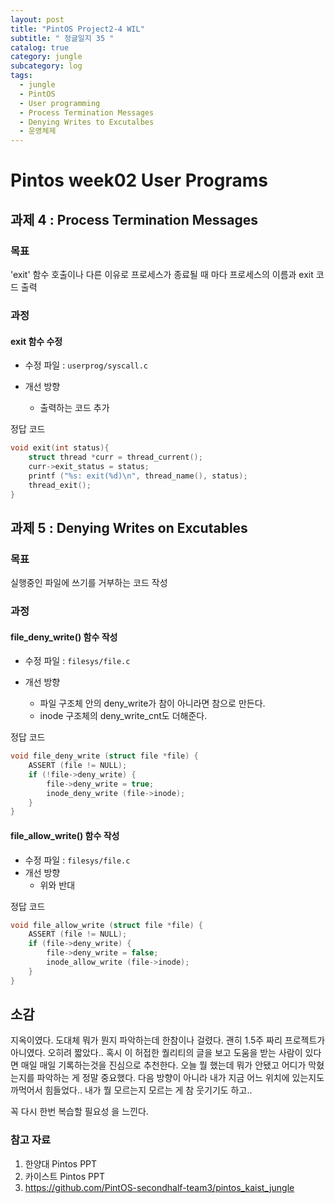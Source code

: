 ```yaml
---
layout: post
title: "PintOS Project2-4 WIL"
subtitle: " 정글일지 35 "
catalog: true
category: jungle
subcategory: log
tags:
  - jungle
  - PintOS
  - User programming
  - Process Termination Messages
  - Denying Writes to Excutalbes
  - 운영체제
---
```


# Pintos week02 User Programs

## 과제 4 : Process Termination Messages

### 목표

'exit' 함수 호출이나 다른 이유로 프로세스가 종료될 때 마다 프로세스의 이름과 exit 코드 출력

### 과정

#### exit 함수 수정

- 수정 파일 : `userprog/syscall.c`

- 개선 방향
  - 출력하는 코드 추가

정답 코드

```c
void exit(int status){
    struct thread *curr = thread_current();
    curr->exit_status = status;
    printf ("%s: exit(%d)\n", thread_name(), status);
    thread_exit();
}
```

## 과제 5 : Denying Writes on Excutables

### 목표

실행중인 파일에 쓰기를 거부하는 코드 작성

### 과정

#### file_deny_write() 함수 작성

- 수정 파일 : `filesys/file.c`

- 개선 방향
  - 파일 구조체 안의 deny_write가 참이 아니라면 참으로 만든다.
  - inode 구조체의 deny_write_cnt도 더해준다.

정답 코드

```c
void file_deny_write (struct file *file) {
	ASSERT (file != NULL);
	if (!file->deny_write) {
		file->deny_write = true;
		inode_deny_write (file->inode);
	}
}
```

#### file_allow_write() 함수 작성

- 수정 파일 : `filesys/file.c`
- 개선 방향
  - 위와 반대

정답 코드

```c
void file_allow_write (struct file *file) {
	ASSERT (file != NULL);
	if (file->deny_write) {
		file->deny_write = false;
		inode_allow_write (file->inode);
	}
}
```

## 소감

지옥이였다. 도대체 뭐가 뭔지 파악하는데 한참이나 걸렸다. 괜히 1.5주 짜리 프로젝트가 아니였다. 오히려 짧았다.. 혹시 이 허접한 퀄리티의 글을 보고 도움을 받는 사람이 있다면 매일 매일 기록하는것을 진심으로 추천한다. 오늘 뭘 했는데 뭐가 안됐고 어디가 막혔는지를 파악하는 게 정말 중요했다. 다음 방향이 아니라 내가 지금 어느 위치에 있는지도 까먹어서 힘들었다.. 내가 뭘 모르는지 모르는 게 참 웃기기도 하고..

꼭 다시 한번 복습할 필요성 을 느낀다.

### 참고 자료

1. 한양대 Pintos PPT
2. 카이스트 Pintos PPT
3. https://github.com/PintOS-secondhalf-team3/pintos_kaist_jungle
